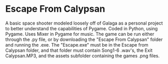 # Escape From Calypsan

A basic space shooter modeled loosely off of Galaga as a personal project to better understand the capabilities of Pygame. 
Coded in Python, using Pygame. Uses Mixer in Pygame for music. 
The game can be run either through the .py file, or by downloading the "Escape From Calypsan" folder and running the .exe. The "Escape.exe" must be in the Escape from Calypsan folder, and that folder must contain Song1-6 .wav's, the Exit Calypsan.MP3, and the assets subfolder containing the games .png files. 
